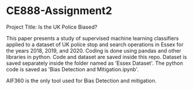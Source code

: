 # CE888-Assignment2

Project Title: Is the UK Police Biased?

This paper presents a study of supervised machine learning classifiers applied to a dataset of UK police stop and search operations in Essex for the years 2018, 2019, and 2020. Coding is done using pandas and other libraries in python. Code and dataset are saved inside this repo. Dataset is saved separately inside the folder named as 'Essex Dataset'. The python code is saved as 'Bias Detection and Mitigation.ipynb'.

AIF360 is the only tool used for Bias Detection and mitigation.
